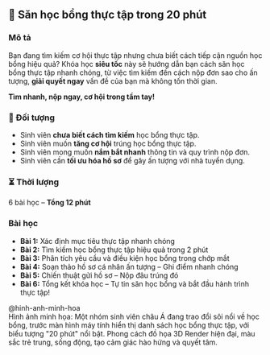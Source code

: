 ## 📌 Săn học bổng thực tập trong 20 phút  

### Mô tả  
Bạn đang tìm kiếm cơ hội thực tập nhưng chưa biết cách tiếp cận nguồn học bổng hiệu quả? Khóa học **siêu tốc** này sẽ hướng dẫn bạn cách săn học bổng thực tập nhanh chóng, từ việc tìm kiếm đến cách nộp đơn sao cho ấn tượng, **giải quyết ngay** vấn đề của bạn mà không tốn thời gian.

**Tìm nhanh, nộp ngay, cơ hội trong tầm tay!**

### 🎯 Đối tượng  
- Sinh viên **chưa biết cách tìm kiếm** học bổng thực tập.  
- Sinh viên muốn **tăng cơ hội** trúng học bổng thực tập.  
- Sinh viên mong muốn **nắm bắt nhanh** thông tin và quy trình nộp đơn.  
- Sinh viên cần **tối ưu hóa hồ sơ** để gây ấn tượng với nhà tuyển dụng.

### ⏳ Thời lượng  
6 bài học – **Tổng 12 phút**

### Bài học  
- **Bài 1:** Xác định mục tiêu thực tập nhanh chóng  
- **Bài 2:** Tìm kiếm học bổng thực tập hiệu quả trong 2 phút  
- **Bài 3:** Phân tích yêu cầu và điều kiện học bổng trong chớp mắt  
- **Bài 4:** Soạn thảo hồ sơ cá nhân ấn tượng – Ghi điểm nhanh chóng  
- **Bài 5:** Chiến thuật gửi hồ sơ – Nộp đâu trúng đó  
- **Bài 6:** Tổng kết khóa học – Tự tin săn học bổng và bắt đầu hành trình thực tập!

@hinh-anh-minh-hoa  
Hình ảnh minh họa: Một nhóm sinh viên châu Á đang trao đổi sôi nổi về học bổng, trước màn hình máy tính hiển thị danh sách học bổng thực tập, với biểu tượng "20 phút" nổi bật. Phong cách đồ họa 3D Render hiện đại, màu sắc trẻ trung, sống động, tạo cảm giác hào hứng và quyết tâm.